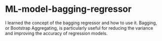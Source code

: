 # ML-model-bagging-regressor
I learned the concept of the bagging regressor and how to use it. Bagging, or Bootstrap Aggregating, is particularly useful for reducing the variance and improving the accuracy of regression models. 
